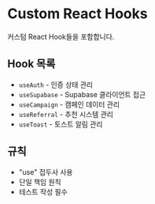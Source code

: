 # Custom React Hooks

커스텀 React Hook들을 포함합니다.

## Hook 목록

- `useAuth` - 인증 상태 관리
- `useSupabase` - Supabase 클라이언트 접근
- `useCampaign` - 캠페인 데이터 관리
- `useReferral` - 추천 시스템 관리
- `useToast` - 토스트 알림 관리

## 규칙

- "use" 접두사 사용
- 단일 책임 원칙
- 테스트 작성 필수
